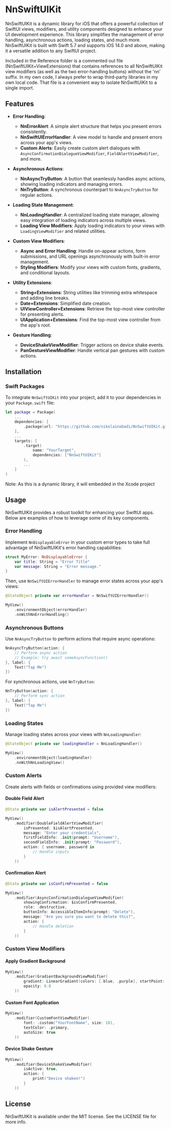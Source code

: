 
# NnSwiftUIKit

NnSwiftUIKit is a dynamic library for iOS that offers a powerful collection of SwiftUI views, modifiers, and utility components designed to enhance your UI development experience. This library simplifies the management of error handling, asynchronous actions, loading states, and much more. NnSwiftUIKit is built with Swift 5.7 and supports iOS 14.0 and above, making it a versatile addition to any SwiftUI project.

Included in the Reference folder is a commented out file (NnSwiftUIKit+ViewExtensions) that contains references to all NnSwiftUIKit view modifiers (as well as the two error-handling buttons) without the 'nn' suffix. In my own code, I always prefer to wrap third-party libraries in my own local code. That file is a convenient way to isolate NnSwiftUIKit to a single import.

## Features
- **Error Handling**:
  - **NnErrorAlert**: A simple alert structure that helps you present errors consistently.
  - **NnSwiftUIErrorHandler**: A view model to handle and present errors across your app's views.
  - **Custom Alerts**: Easily create custom alert dialogues with `AsyncConfirmationDialogueViewModifier`, `FieldAlertViewModifier`, and more.

- **Asynchronous Actions**:
  - **NnAsyncTryButton**: A button that seamlessly handles async actions, showing loading indicators and managing errors.
  - **NnTryButton**: A synchronous counterpart to `NnAsyncTryButton` for regular actions.

- **Loading State Management**:
  - **NnLoadingHandler**: A centralized loading state manager, allowing easy integration of loading indicators across multiple views.
  - **Loading View Modifiers**: Apply loading indicators to your views with `LoadingViewModifier` and related utilities.

- **Custom View Modifiers**:
  - **Async and Error Handling**: Handle on-appear actions, form submissions, and URL openings asynchronously with built-in error management.
  - **Styling Modifiers**: Modify your views with custom fonts, gradients, and conditional layouts.

- **Utility Extensions**:
  - **String+Extensions**: String utilities like trimming extra whitespace and adding line breaks.
  - **Date+Extensions**: Simplified date creation.
  - **UIViewController+Extensions**: Retrieve the top-most view controller for presenting alerts.
  - **UIApplication+Extensions**: Find the top-most view controller from the app's root.

- **Gesture Handling**:
  - **DeviceShakeViewModifier**: Trigger actions on device shake events.
  - **PanGestureViewModifier**: Handle vertical pan gestures with custom actions.

## Installation

### Swift Packages
To integrate `NnSwiftUIKit` into your project, add it to your dependencies in your `Package.swift` file:

```swift
let package = Package(
    ...
    dependencies: [
        .package(url: "https://github.com/nikolainobadi/NnSwiftUIKit.git", from: "0.8.0")
    ],
    ...
    targets: [
        .target(
            name: "YourTarget",
            dependencies: ["NnSwiftUIKit"]
        ),
        ...
    ]
)
```

Note: As this is a dynamic library, it will embedded in the Xcode project

## Usage
NnSwiftUIKit provides a robust toolkit for enhancing your SwiftUI apps. Below are examples of how to leverage some of its key components.

### Error Handling

Implement `NnDisplayableError` in your custom error types to take full advantage of NnSwiftUIKit's error handling capabilities:

```swift
struct MyError: NnDisplayableError {
    var title: String = "Error Title"
    var message: String = "Error message."
}
```

Then, use `NnSwiftUIErrorHandler` to manage error states across your app's views:

```swift
@StateObject private var errorHandler = NnSwiftUIErrorHandler()

MyView()
    .environmentObject(errorHandler)
    .nnWithNnErrorHandling()
```

### Asynchronous Buttons

Use `NnAsyncTryButton` to perform actions that require async operations:

```swift
NnAsyncTryButton(action: {
    // Perform async action
    // Example: try await someAsyncFunction()
}, label: {
    Text("Tap Me")
})
```

For synchronous actions, use `NnTryButton`:

```swift
NnTryButton(action: {
    // Perform sync action
}, label: {
    Text("Tap Me")
})
```

### Loading States

Manage loading states across your views with `NnLoadingHandler`:

```swift
@StateObject private var loadingHandler = NnLoadingHandler()

MyView()
    .environmentObject(loadingHandler)
    .nnWithNnLoadingView()
```

### Custom Alerts

Create alerts with fields or confirmations using provided view modifiers:

#### Double Field Alert
```swift
@State private var isAlertPresented = false

MyView()
    .modifier(DoubleFieldAlertViewModifier(
        isPresented: $isAlertPresented,
        message: "Enter your credentials",
        firstFieldInfo: .init(prompt: "Username"),
        secondFieldInfo: .init(prompt: "Password"),
        action: { username, password in
            // Handle inputs
        }
    ))
```

#### Confirmation Alert
```swift
@State private var isConfirmPresented = false

MyView()
    .modifier(AsyncConfirmationDialogueViewModifier(
        showingConfirmation: $isConfirmPresented,
        role: .destructive,
        buttonInfo: AccessibleItemInfo(prompt: "Delete"),
        message: "Are you sure you want to delete this?",
        action: {
            // Handle deletion
        }
    ))
```

### Custom View Modifiers

#### Apply Gradient Background
```swift
MyView()
    .modifier(GradientBackgroundViewModifier(
        gradient: LinearGradient(colors: [.blue, .purple], startPoint: .top, endPoint: .bottom),
        opacity: 0.8
    ))
```

#### Custom Font Application
```swift
MyView()
    .modifier(CustomFontViewModifier(
        font: .custom("YourFontName", size: 18),
        textColor: .primary,
        autoSize: true
    ))
```

#### Device Shake Gesture
```swift
MyView()
    .modifier(DeviceShakeViewModifier(
        isActive: true,
        action: {
            print("Device shaken!")
        }
    ))
```

## License
NnSwiftUIKit is available under the MIT license. See the LICENSE file for more info.
